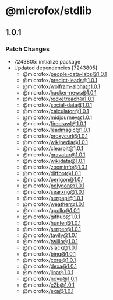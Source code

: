 # @microfox/stdlib

## 1.0.1

### Patch Changes

- 7243805: initialize package
- Updated dependencies [7243805]
  - @microfox/people-data-labs@1.0.1
  - @microfox/predict-leads@1.0.1
  - @microfox/wolfram-alpha@1.0.1
  - @microfox/hacker-news@1.0.1
  - @microfox/rocketreach@1.0.1
  - @microfox/social-data@1.0.1
  - @microfox/calculator@1.0.1
  - @microfox/midjourney@1.0.1
  - @microfox/firecrawl@1.0.1
  - @microfox/leadmagic@1.0.1
  - @microfox/proxycurl@1.0.1
  - @microfox/wikipedia@1.0.1
  - @microfox/clearbit@1.0.1
  - @microfox/gravatar@1.0.1
  - @microfox/wikidata@1.0.1
  - @microfox/zoominfo@1.0.1
  - @microfox/diffbot@1.0.1
  - @microfox/perigon@1.0.1
  - @microfox/polygon@1.0.1
  - @microfox/searxng@1.0.1
  - @microfox/serpapi@1.0.1
  - @microfox/weather@1.0.1
  - @microfox/apollo@1.0.1
  - @microfox/github@1.0.1
  - @microfox/hunter@1.0.1
  - @microfox/serper@1.0.1
  - @microfox/tavily@1.0.1
  - @microfox/twilio@1.0.1
  - @microfox/slack@1.0.1
  - @microfox/bing@1.0.1
  - @microfox/core@1.0.1
  - @microfox/dexa@1.0.1
  - @microfox/jina@1.0.1
  - @microfox/novu@1.0.1
  - @microfox/e2b@1.0.1
  - @microfox/exa@1.0.1
